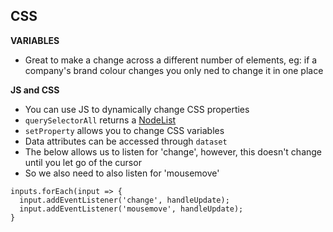 ## **CSS**
__VARIABLES__
- Great to make a change across a different number of elements, eg: if a company's brand colour changes you only ned to change it in one place

__JS and CSS__
- You can use JS to dynamically change CSS properties
- `querySelectorAll` returns a [NodeList](https://developer.mozilla.org/nl/docs/Web/API/NodeList)
- `setProperty` allows you to change CSS variables
- Data attributes can be accessed through `dataset`
- The below allows us to listen for 'change', however, this doesn't change until you let go of the cursor
- So we also need to also listen for 'mousemove'
```
inputs.forEach(input => {
  input.addEventListener('change', handleUpdate);
  input.addEventListener('mousemove', handleUpdate);
}
```
